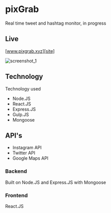 # pixGrab
Real time tweet and hashtag monitor, in progress

## Live
[www.pixgrab.xyz][site]

[site]: www.pixgrab.xyz

![screenshot_1]

[screenshot_1]: http://res.cloudinary.com/danlau168

## Technology
Technology used
- Node.JS
- React.JS
- Express.JS
- Gulp.JS
- Mongoose

## API's
- Instagram API
- Twitter API
- Google Maps API

### Backend
Built on Node.JS and Express.JS with Mongoose
### Frontend
React.JS
